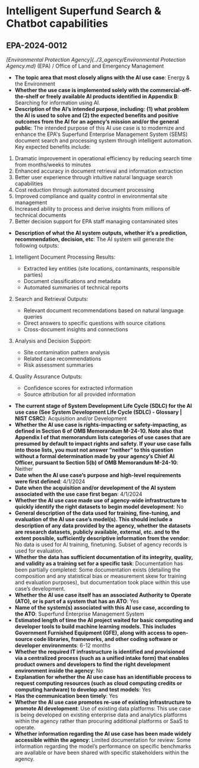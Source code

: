 # Intelligent Superfund Search & Chatbot capabilities
## EPA-2024-0012
_[Environmental Protection Agency](../3_agency/Environmental Protection Agency.md)_ (EPA) / Office of Land and Emergency Management


+ **The topic area that most closely aligns with the AI use case**: Energy & the Environment
+ **Whether the use case is implemented solely with the commercial-off-the-shelf or freely available AI products identified in Appendix B**: Searching for information using AI.
+ **Description of the AI’s intended purpose, including: (1) what problem the AI is used to solve and (2) the expected benefits and positive outcomes from the AI for an agency’s mission and/or the general public**: The intended purpose of this AI use case is to modernize and enhance the EPA's Superfund Enterprise Management System (SEMS) document search and processing system through intelligent automation. Key expected benefits include:

1. Dramatic improvement in operational efficiency by reducing search time from months/weeks to minutes
2. Enhanced accuracy in document retrieval and information extraction
3. Better user experience through intuitive natural language search capabilities
4. Cost reduction through automated document processing
5. Improved compliance and quality control in environmental site management
6. Increased ability to process and derive insights from millions of technical documents
7. Better decision support for EPA staff managing contaminated sites
+ **Description of what the AI system outputs, whether it’s a prediction, recommendation, decision, etc**: The AI system will generate the following outputs:

1. Intelligent Document Processing Results:
   - Extracted key entities (site locations, contaminants, responsible parties)
   - Document classifications and metadata
   - Automated summaries of technical reports

2. Search and Retrieval Outputs:
   - Relevant document recommendations based on natural language queries
   - Direct answers to specific questions with source citations
   - Cross-document insights and connections

3. Analysis and Decision Support:
   - Site contamination pattern analysis
   - Related case recommendations
   - Risk assessment summaries

4. Quality Assurance Outputs:
   - Confidence scores for extracted information
   - Source attribution for all provided information
+ **The current stage of System Development Life Cycle (SDLC) for the AI use case (See System Development Life Cycle (SDLC) - Glossary | NIST CSRC)**: Acquisition and/or Development
+ **Whether the AI use case is rights-impacting or safety-impacting, as defined in Section 6 of OMB Memorandum M-24-10. Note also that Appendix I of that memorandum lists categories of use cases that are presumed by default to impact rights and safety. If your use case falls into those lists, you must not answer “neither” to this question without a formal determination made by your agency’s Chief AI Officer, pursuant to Section 5(b) of OMB Memorandum M-24-10**: Neither
+ **Date when the AI use case’s purpose and high-level requirements were first defined**: 4/1/2024
+ **Date when the acquisition and/or development of the AI system associated with the use case first began**: 4/1/2024
+ **Whether the AI use case made use of agency-wide infrastructure to quickly identify the right datasets to begin model development**: No
+ **General description of the data used for training, fine-tuning, and evaluation of the AI use case’s model(s). This should include a description of any data provided by the agency, whether the datasets are research datasets, publicly available, external, etc. and to the extent possible, sufficiently descriptive information from the vendor**: No data is used for AI training, finetuning. Subset of agency records is used for evaluation.
+ **Whether the data has sufficient documentation of its integrity, quality, and validity as a training set for a specific task**: Documentation has been partially completed: Some documentation exists (detailing the composition and any statistical bias or measurement skew for training and evaluation purposes), but documentation took place within this use case’s development.
+ **Whether the AI use case itself has an associated Authority to Operate (ATO), or is part of a system that has an ATO**: Yes
+ **Name of the system(s) associated with this AI use case, according to the ATO**: Superfund Enterprise Management System
+ **Estimated length of time the AI project waited for basic computing and developer tools to build machine learning models. This includes Government Furnished Equipment (GFE), along with access to open-source code libraries, frameworks, and other coding software or developer environments**: 6-12 months
+ **Whether the required IT infrastructure is identified and provisioned via a centralized process (such as a unified intake form) that enables product owners and developers to find the right development environment inside the agency**: No
+ **Explanation for whether the AI use case has an identifiable process to request computing resources (such as cloud computing credits or computing hardware) to develop and test models**: Yes
+ **Has the communication been timely**: Yes
+ **Whether the AI use case promotes re-use of existing infrastructure to promote AI development**: Use of existing data platforms: This use case is being developed on existing enterprise data and analytics platforms within the agency rather than procuring additional platforms or SaaS to operate.
+ **Whether information regarding the AI use case has been made widely accessible within the agency**: Limited documentation for review: Some information regarding the model’s performance on specific benchmarks are available or have been shared with specific stakeholders within the agency.